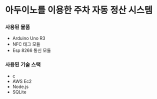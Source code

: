 # 아두이노를 이용한 주차 자동 정산 시스템
### 사용된 물품
- Arduino Uno R3
- NFC 태그 모듈
- Esp 8266 통신 모듈

### 사용된 기술 스택
- c
- AWS Ec2
- Node.js
- SQLite